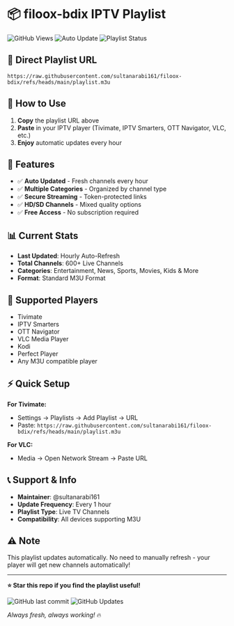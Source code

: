 # 📦 filoox-bdix IPTV Playlist

![GitHub Views](https://komarev.com/ghvc?username=sultanarabi161&repo=filoox-bdix&label=Playlist%20Views&color=blueviolet)
![Auto Update](https://img.shields.io/badge/Auto%20Update-Hourly-green)
![Playlist Status](https://img.shields.io/badge/Playlist-Live-brightgreen)

## 🔗 Direct Playlist URL

```
https://raw.githubusercontent.com/sultanarabi161/filoox-bdix/refs/heads/main/playlist.m3u
```

## 📱 How to Use

1. **Copy** the playlist URL above
2. **Paste** in your IPTV player (Tivimate, IPTV Smarters, OTT Navigator, VLC, etc.)
3. **Enjoy** automatic updates every hour

## 🎯 Features

- ✅ **Auto Updated** - Fresh channels every hour
- ✅ **Multiple Categories** - Organized by channel type
- ✅ **Secure Streaming** - Token-protected links
- ✅ **HD/SD Channels** - Mixed quality options
- ✅ **Free Access** - No subscription required

## 📊 Current Stats

- **Last Updated**: Hourly Auto-Refresh
- **Total Channels**: 600+ Live Channels
- **Categories**: Entertainment, News, Sports, Movies, Kids & More
- **Format**: Standard M3U Format

## 🌟 Supported Players

- Tivimate
- IPTV Smarters
- OTT Navigator  
- VLC Media Player
- Kodi
- Perfect Player
- Any M3U compatible player

## ⚡ Quick Setup

**For Tivimate:**
- Settings → Playlists → Add Playlist → URL
- Paste: `https://raw.githubusercontent.com/sultanarabi161/filoox-bdix/refs/heads/main/playlist.m3u`

**For VLC:**
- Media → Open Network Stream → Paste URL

## 📞 Support & Info

- **Maintainer**: @sultanarabi161
- **Update Frequency**: Every 1 hour
- **Playlist Type**: Live TV Channels
- **Compatibility**: All devices supporting M3U

## ⚠️ Note

This playlist updates automatically. No need to manually refresh - your player will get new channels automatically!

---

**⭐ Star this repo if you find the playlist useful!**

![GitHub last commit](https://img.shields.io/github/last-commit/sultanarabi161/filoox-bdix?label=Last%20Update)
![GitHub Updates](https://img.shields.io/badge/Updates-Hourly%20Auto-yellow)

*Always fresh, always working!* 🔥
